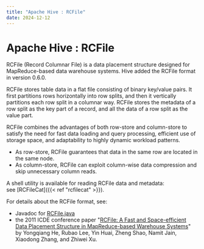 ```yaml
---
title: "Apache Hive : RCFile"
date: 2024-12-12
---
```


# Apache Hive : RCFile

RCFile (Record Columnar File) is a data placement structure designed for MapReduce-based data warehouse systems. Hive added the RCFile format in version 0.6.0.

RCFile stores table data in a flat file consisting of binary key/value pairs. It first partitions rows horizontally into row splits, and then it vertically partitions each row split in a columnar way. RCFile stores the metadata of a row split as the key part of a record, and all the data of a row split as the value part.

RCFile combines the advantages of both row-store and column-store to satisfy the need for fast data loading and query processing, efficient use of storage space, and adaptability to highly dynamic workload patterns.

* As row-store, RCFile guarantees that data in the same row are located in the same node.
* As column-store, RCFile can exploit column-wise data compression and skip unnecessary column reads.

A shell utility is available for reading RCFile data and metadata: see [RCFileCat]({{< ref "rcfilecat" >}}).

For details about the RCFile format, see:

* Javadoc for [RCFile.java](http://hive.apache.org/javadocs/r1.0.1/api/org/apache/hadoop/hive/ql/io/RCFile.html)
* the 2011 ICDE conference paper "[RCFile: A Fast and Space-efficient Data Placement Structure in MapReduce-based Warehouse Systems](http://www.cse.ohio-state.edu/hpcs/WWW/HTML/publications/papers/TR-11-4.pdf)" by Yongqiang He, Rubao Lee, Yin Huai, Zheng Shao, Namit Jain, Xiaodong Zhang, and Zhiwei Xu.

 

 

 


